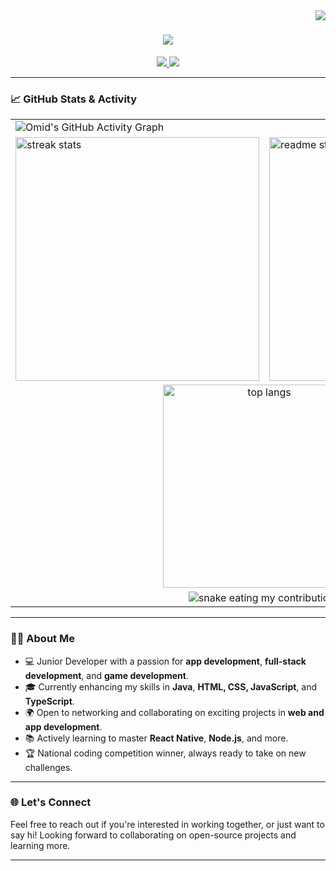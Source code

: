 <img align="right" src="https://visitor-badge.laobi.icu/badge?page_id=Omid2831.Omid2831" />

<h1 align="center">
    <img src="https://readme-typing-svg.herokuapp.com/?font=Righteous&size=35&center=true&vCenter=true&width=500&height=70&duration=4000&lines=Hi+There!+👋;+I'm+Omid+Mehrabi!;">
</h1>

<div align="center">
  <a href="mailto:mehrabiomid8282@gmail.com">
    <img src="https://img.shields.io/badge/Gmail-333333?style=for-the-badge&logo=gmail&logoColor=red" />
  </a> 
  <a href="https://www.linkedin.com/in/omid-mehrabi-2638792a5/" target="_blank">
    <img src="https://img.shields.io/badge/LinkedIn-0077B5?style=for-the-badge&logo=linkedin&logoColor=white" />
  </a>
</div>

---

### 📈 GitHub Stats & Activity

<div align="center">
  <table>
    <tr>
      <td colspan="2">
        <img src="https://github-readme-activity-graph.vercel.app/graph?username=Omid2831&theme=dracula" alt="Omid's GitHub Activity Graph" />
      </td>
    </tr>
    <tr>
      <td>
        <img width=390 src="https://github-readme-streak-stats.herokuapp.com/?user=Omid2831&show_icons=true&theme=react&border_radius=10" alt="streak stats" />
      </td>
      <td>
        <img width=390 src="https://github-readme-stats.vercel.app/api?username=Omid2831&show_icons=true&theme=react&rank_icon=github&border_radius=10" alt="readme stats" />
      </td>
    </tr>
    <tr>
      <td colspan="2" align="center">
        <img width=325 align="center" src="https://github-readme-stats.vercel.app/api/top-langs/?username=omid2831&hide=HTML&langs_count=8&layout=compact&theme=react&border_radius=10&size_weight=0.5&count_weight=0.5&exclude_repo=github-readme-stats" alt="top langs" />
      </td>
    </tr>
    <!-- Add Snake Game Contributions -->
    <tr>
      <td colspan="2" align="center">
       <img alt="snake eating my contributions" src="https://raw.githubusercontent.com/omid2831/omid2831/output/github-contribution-grid-snake.svg" />
      </td>
    </tr>
  </table>
</div>

---

### 👨‍💻 About Me
- 💻 Junior Developer with a passion for **app development**, **full-stack development**, and **game development**.
- 🎓 Currently enhancing my skills in **Java**, **HTML, CSS, JavaScript**, and **TypeScript**.
- 🌍 Open to networking and collaborating on exciting projects in **web and app development**.
- 📚 Actively learning to master **React Native**, **Node.js**, and more.
- 🏆 National coding competition winner, always ready to take on new challenges.

---

### 🌐 Let's Connect
Feel free to reach out if you're interested in working together, or just want to say hi! Looking forward to collaborating on open-source projects and learning more.

---
